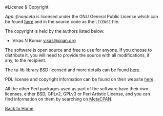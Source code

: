 #License & Copyright

_App::financeta_ is licensed under the GNU General Public License which can be
found [here](https://gnu.org/licenses/gpl.html) and in the source code as the
`LICENSE` file.

The copyright is held by the authors listed below:
* Vikas N Kumar <vikas@cpan.org>

The software is open source and free to use for anyone. If you choose to
distribute it, you will need to provide the source with all modifications, if
any, to the recipient.

The ta-lib library BSD licensed and more details can be found [here](http://www.talib.org/hdr_dev.html).

PDL license and copyright information can be found on their website
[here](http://pdl.perl.org/).

All the other Perl packages used as part of the software have their own
licenses, either BSD, GPLv2, GPLv3 or Perl Artistic License, and you can find
information on them by searching on [MetaCPAN](http://www.metacpan.org).

[Back to Home](/financeta/index.html)
